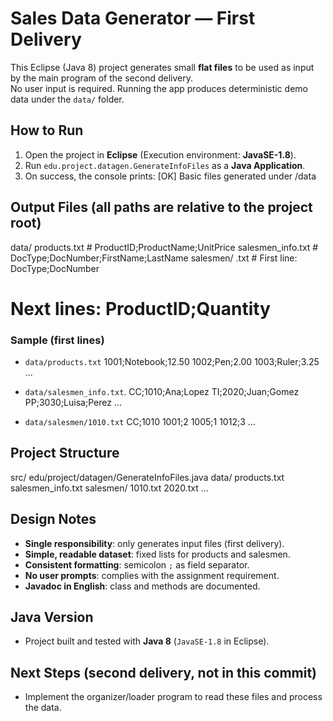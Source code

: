 # Sales Data Generator — First Delivery

This Eclipse (Java 8) project generates small **flat files** to be used as input by the main program of the second delivery.  
No user input is required. Running the app produces deterministic demo data under the `data/` folder.

## How to Run

1. Open the project in **Eclipse** (Execution environment: **JavaSE-1.8**).
2. Run `edu.project.datagen.GenerateInfoFiles` as a **Java Application**.
3. On success, the console prints: 
[OK] Basic files generated under /data
## Output Files (all paths are relative to the project root)
data/
products.txt # ProductID;ProductName;UnitPrice
salesmen_info.txt # DocType;DocNumber;FirstName;LastName
salesmen/
<DocNumber>.txt # First line: DocType;DocNumber
# Next lines: ProductID;Quantity

### Sample (first lines)

- `data/products.txt`
1001;Notebook;12.50
1002;Pen;2.00
1003;Ruler;3.25
...

- `data/salesmen_info.txt`.
CC;1010;Ana;Lopez
TI;2020;Juan;Gomez
PP;3030;Luisa;Perez
...

- `data/salesmen/1010.txt`
CC;1010
1001;2
1005;1
1012;3
…

## Project Structure
src/
edu/project/datagen/GenerateInfoFiles.java
data/
products.txt
salesmen_info.txt
salesmen/
1010.txt
2020.txt
…

## Design Notes

- **Single responsibility**: only generates input files (first delivery).
- **Simple, readable dataset**: fixed lists for products and salesmen.
- **Consistent formatting**: semicolon `;` as field separator.
- **No user prompts**: complies with the assignment requirement.
- **Javadoc in English**: class and methods are documented.

## Java Version

- Project built and tested with **Java 8** (`JavaSE-1.8` in Eclipse).

## Next Steps (second delivery, not in this commit)

- Implement the organizer/loader program to read these files and process the data.